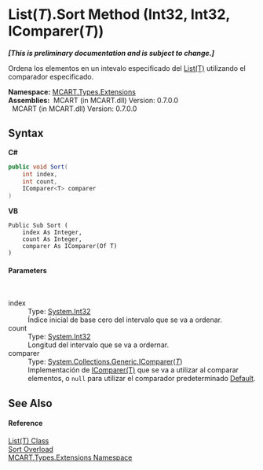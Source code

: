# List(*T*).Sort Method (Int32, Int32, IComparer(*T*))
 _**\[This is preliminary documentation and is subject to change.\]**_

Ordena los elementos en un intevalo especificado del <a href="e472f890-0d94-e75b-9f29-f49cc04a830f">List(T)</a> utilizando el comparador especificado.

**Namespace:**&nbsp;<a href="a8e71047-44e0-7000-43f0-67a6f5b9758c">MCART.Types.Extensions</a><br />**Assemblies:**&nbsp;&nbsp;MCART (in MCART.dll) Version: 0.7.0.0<br />&nbsp;&nbsp;MCART (in MCART.dll) Version: 0.7.0.0<br />

## Syntax

**C#**<br />
``` C#
public void Sort(
	int index,
	int count,
	IComparer<T> comparer
)
```

**VB**<br />
``` VB
Public Sub Sort ( 
	index As Integer,
	count As Integer,
	comparer As IComparer(Of T)
)
```


#### Parameters
&nbsp;<dl><dt>index</dt><dd>Type: <a href="http://msdn2.microsoft.com/es-es/library/td2s409d" target="_blank">System.Int32</a><br />Índice inicial de base cero del intervalo que se va a ordenar.</dd><dt>count</dt><dd>Type: <a href="http://msdn2.microsoft.com/es-es/library/td2s409d" target="_blank">System.Int32</a><br />Longitud del intervalo que se va a ordernar.</dd><dt>comparer</dt><dd>Type: <a href="http://msdn2.microsoft.com/es-es/library/8ehhxeaf" target="_blank">System.Collections.Generic.IComparer</a>(<a href="e472f890-0d94-e75b-9f29-f49cc04a830f">*T*</a>)<br />Implementación de <a href="http://msdn2.microsoft.com/es-es/library/8ehhxeaf" target="_blank">IComparer(T)</a> que se va a utilizar al comparar elementos, o `null` para utilizar el comparador predeterminado <a href="http://msdn2.microsoft.com/es-es/library/azhsac5f" target="_blank">Default</a>.</dd></dl>

## See Also


#### Reference
<a href="e472f890-0d94-e75b-9f29-f49cc04a830f">List(T) Class</a><br /><a href="2680e0fa-de25-ada9-26b0-879c5b6963d9">Sort Overload</a><br /><a href="a8e71047-44e0-7000-43f0-67a6f5b9758c">MCART.Types.Extensions Namespace</a><br />